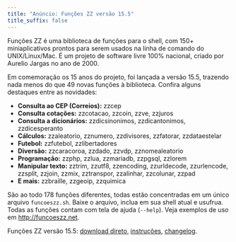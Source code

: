```yaml
---
title: "Anúncio: Funções ZZ versão 15.5"
title_suffix: false
---
```


Funções ZZ é uma biblioteca de funções para o shell, com 150+ miniaplicativos prontos para serem usados na linha de comando do UNIX/Linux/Mac. É um projeto de software livre 100% nacional, criado por Aurelio Jargas no ano de 2000.

Em comemoração os 15 anos do projeto, foi lançada a versão 15.5, trazendo nada menos do que 49 novas funções à biblioteca. Confira alguns destaques entre as novidades:

* **Consulta ao CEP (Correios):** zzcep
* **Consulta cotações:** zzcotacao, zzcoin, zzve, zzjuros
* **Consulta a dicionários:** zzdicsinonimos, zzdicantonimos, zzdicesperanto
* **Cálculos:** zzaleatorio, zznumero, zzdivisores, zzfatorar, zzdataestelar
* **Futebol:** zzfutebol, zzlibertadores
* **Diversão:** zzcaracoroa, zzdado, zzvdp, zznomealeatorio
* **Programação:** zzphp, zzlua, zzmariadb, zzpgsql, zzlorem
* **Manipular texto:** zztrim, zzutf8, zzencoding, zzurldecode, zzurlencode, zzsplit, zzjoin, zzmix, zztranspor, zzalinhar, zzcolunar, zzpad
* **E mais:** zzbraille, zzgeoip, zzquimica

São ao todo 178 funções diferentes, todas estão concentradas em um único arquivo `funcoeszz.sh`. Baixe o arquivo, inclua em sua shell atual e usufrua. Todas as funções contam com tela de ajuda (`--help`). Veja exemplos de uso em <http://funcoeszz.net>.

Funções ZZ versão 15.5:
[download direto](http://funcoeszz.net/download/funcoeszz-15.5.sh),
[instruções](http://funcoeszz.net/download/),
[changelog](http://funcoeszz.net/changelog.html).
